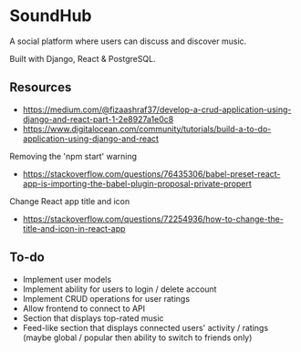 # SoundHub
A social platform where users can discuss and discover music.

Built with Django, React &amp; PostgreSQL.

## Resources
- https://medium.com/@fizaashraf37/develop-a-crud-application-using-django-and-react-part-1-2e8927a1e0c8
- https://www.digitalocean.com/community/tutorials/build-a-to-do-application-using-django-and-react

Removing the 'npm start' warning
- https://stackoverflow.com/questions/76435306/babel-preset-react-app-is-importing-the-babel-plugin-proposal-private-propert

Change React app title and icon
- https://stackoverflow.com/questions/72254936/how-to-change-the-title-and-icon-in-react-app

## To-do
- Implement user models
- Implement ability for users to login / delete account
- Implement CRUD operations for user ratings
- Allow frontend to connect to API
- Section that displays top-rated music
- Feed-like section that displays connected users' activity / ratings (maybe global / popular then ability to switch to friends only)